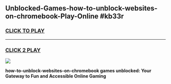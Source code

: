 
## Unblocked-Games-how-to-unblock-websites-on-chromebook-Play-Online #kb33r
<h3>
<a href="https://news.freeplayer.one?title=how-to-unblock-websites-on-chromebook&ref=3">CLICK TO PLAY</a></h3>
<hr>

<h3>
<a href="https://news.freeplayer.one?title=how-to-unblock-websites-on-chromebook&ref=3">CLICK 2 PLAY</a>
  
</h3>

<a href="https://news.freeplayer.one?title=how-to-unblock-websites-on-chromebook&ref=3"><img src="https://clearcache.store/games.png"></a>


**how-to-unblock-websites-on-chromebook games unblocked: Your Gateway to Fun and Accessible Online Gaming**
